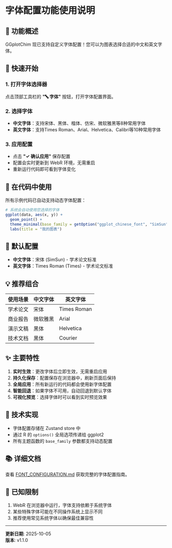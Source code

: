 # 字体配置功能使用说明

## 🎯 功能概述

GGplotChim 现已支持自定义字体配置！您可以为图表选择合适的中文和英文字体。

## 🚀 快速开始

### 1. 打开字体选择器

点击顶部工具栏的 **"🔤 字体"** 按钮，打开字体配置界面。

### 2. 选择字体

- **中文字体**：支持宋体、黑体、楷体、仿宋、微软雅黑等8种常用字体
- **英文字体**：支持Times Roman、Arial、Helvetica、Calibri等10种常用字体

### 3. 应用配置

- 点击 **"✓ 确认应用"** 保存配置
- 配置会实时更新到 WebR 环境，无需重启
- 重新运行代码即可看到字体变化

## 📝 在代码中使用

所有示例代码已自动支持动态字体配置：

```r
# 系统会自动使用您选择的字体
ggplot(data, aes(x, y)) +
  geom_point() +
  theme_minimal(base_family = getOption("ggplot_chinese_font", "SimSun")) +
  labs(title = "我的图表")
```

## 🎨 默认配置

- **中文字体**：宋体 (SimSun) - 学术论文标准
- **英文字体**：Times Roman (Times) - 学术论文标准

## 💡 推荐组合

| 使用场景 | 中文字体 | 英文字体 |
|---------|---------|---------|
| 学术论文 | 宋体 | Times Roman |
| 商业报告 | 微软雅黑 | Arial |
| 演示文稿 | 黑体 | Helvetica |
| 技术文档 | 黑体 | Courier |

## ✨ 主要特性

1. **实时生效**：更改字体后立即生效，无需重启应用
2. **持久化保存**：配置保存在浏览器中，刷新页面后保持
3. **全局应用**：所有新运行的代码都会使用新字体配置
4. **智能回退**：如果字体不可用，自动回退到默认字体
5. **可视化预览**：选择字体时可以看到实时预览效果

## 🔧 技术实现

- 字体配置存储在 Zustand store 中
- 通过 R 的 `options()` 全局选项传递给 ggplot2
- 所有主题函数的 `base_family` 参数都支持动态配置

## 📚 详细文档

查看 [FONT_CONFIGURATION.md](./FONT_CONFIGURATION.md) 获取完整的字体配置指南。

## 🐛 已知限制

1. WebR 在浏览器中运行，字体支持依赖于系统字体
2. 某些特殊字体可能在不同操作系统上显示不同
3. 推荐使用常见系统字体以确保最佳兼容性

---

**更新日期**: 2025-10-05  
**版本**: v1.1.0

